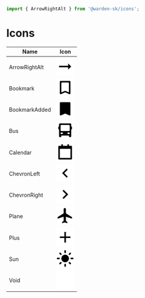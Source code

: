 ```ts
import { ArrowRightAlt } from '@warden-sk/icons';
```
# Icons
| Name | Icon |
| --- | :---: |
| ArrowRightAlt | ![ArrowRightAlt](./output/ArrowRightAlt.svg) |
| Bookmark | ![Bookmark](./output/Bookmark.svg) |
| BookmarkAdded | ![BookmarkAdded](./output/BookmarkAdded.svg) |
| Bus | ![Bus](./output/Bus.svg) |
| Calendar | ![Calendar](./output/Calendar.svg) |
| ChevronLeft | ![ChevronLeft](./output/ChevronLeft.svg) |
| ChevronRight | ![ChevronRight](./output/ChevronRight.svg) |
| Plane | ![Plane](./output/Plane.svg) |
| Plus | ![Plus](./output/Plus.svg) |
| Sun | ![Sun](./output/Sun.svg) |
| Void | ![Void](./output/Void.svg) |